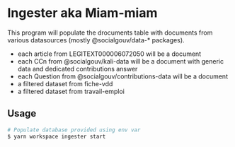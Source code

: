 # Ingester aka Miam-miam

This program will populate the drocuments table with documents from various datasources (mostly @socialgouv/data-\* packages).

- each article from LEGITEXT000006072050 will be a document
- each CCn from @socialgouv/kali-data will be a document with generic data and dedicated contributions answer
- each Question from @socialgouv/contributions-data will be a document
- a filtered dataset from fiche-vdd
- a filtered dataset from travail-emploi

## Usage

```sh
# Populate database provided using env var
$ yarn workspace ingester start
```
